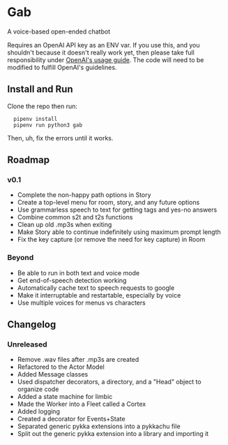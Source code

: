 # Gab

A voice-based open-ended chatbot

Requires an OpenAI API key as an ENV var. If you use this, and you shouldn't because it doesn't really work yet, then please take full responsibility under [OpenAI's usage guide](https://beta.openai.com/docs/going-live). The code will need to be modified to fulfill OpenAI's guidelines.

## Install and Run

Clone the repo then run:

```
  pipenv install
  pipenv run python3 gab
```
Then, uh, fix the errors until it works.


## Roadmap
### v0.1
- Complete the non-happy path options in Story
- Create a top-level menu for room, story, and any future options
- Use grammarless speech to text for getting tags and yes-no answers
- Combine common s2t and t2s functions
- Clean up old .mp3s when exiting
- Make Story able to continue indefinitely using maximum prompt length
- Fix the key capture (or remove the need for key capture) in Room
### Beyond
- Be able to run in both text and voice mode
- Get end-of-speech detection working
- Automatically cache text to speech requests to google
- Make it interruptable and restartable, especially by voice
- Use multiple voices for menus vs characters


## Changelog
### Unreleased
- Remove .wav files after .mp3s are created
- Refactored to the Actor Model
- Added Message classes
- Used dispatcher decorators, a directory, and a "Head" object to organize code
- Added a state machine for limbic
- Made the Worker into a Fleet called a Cortex
- Added logging
- Created a decorator for Events+State
- Separated generic pykka extensions into a pykkachu file
- Split out the generic pykka extension into a library and importing it
